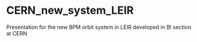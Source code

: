 # CERN_new_system_LEIR
Presentation for the new BPM orbit system in LEIR developed in BI section at CERN
